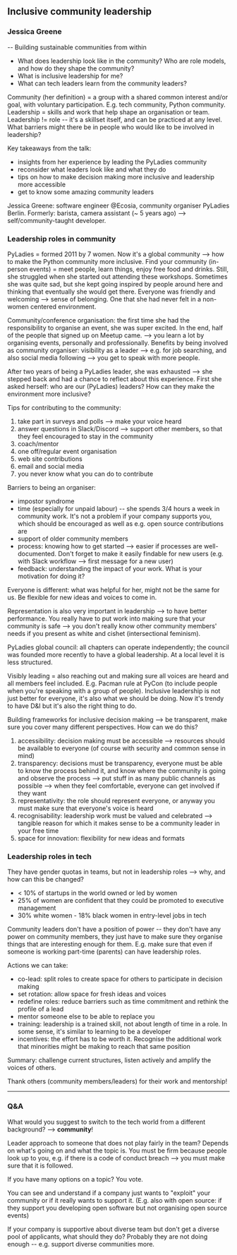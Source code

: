 ## Inclusive community leadership 
### Jessica Greene

-- Building sustainable communities from within

* What does leadership look like in the community? Who are role models, and how
  do they shape the community? 
* What is inclusive leadership for me?
* What can tech leaders learn from the community leaders?

Community (her definition) = a group with a shared common interest and/or goal,
with voluntary participation. E.g. tech community, Python community.
Leadership = skills and work that help shape an organisation or team.
Leadership != role -- it's a skillset itself, and can be practiced at any level. 
What barriers might there be in people who would like to be involved in
leadership? 

Key takeaways from the talk:
- insights from her experience by leading the PyLadies community
- reconsider what leaders look like and what they do
- tips on how to make decision making more inclusive and leadership more
  accessible 
- get to know some amazing community leaders

Jessica Greene: software engineer @Ecosia, community organiser PyLadies Berlin.
Formerly: barista, camera assistant (~ 5 years ago) --> self/community-taught
developer.

### Leadership roles in community
PyLadies = formed 2011 by 7 women. Now it's a global community --> how to make
the Python community more inclusive.
Find your community (in-person events) = meet people, learn things, enjoy free
food and drinks. Still, she struggled when she started out attending these
workshops. Sometimes she was quite sad, but she kept going inspired by people
around here and thinking that eventually she would get there. Everyone was
friendly and welcoming --> sense of belonging. One that she had never felt in a
non-women centered environment.

Community/conference organisation: the first time she had the responsibility to
organise an event, she was super excited. In the end, half of the people that
signed up on Meetup came. --> you learn a lot by organising events, personally
and professionally. 
Benefits by being involved as community organiser: visibility as a leader -->
e.g. for job searching, and also social media following --> you get to speak
with more people.

After two years of being a PyLadies leader, she was exhausted --> she stepped
back and had a chance to reflect about this experience. 
First she asked herself: who are our (PyLadies) leaders? How can they make the
environment more inclusive?

Tips for contributing to the community:
1) take part in surveys and polls --> make your voice heard
2) answer questions in Slack/Discord --> support other members, so that they
   feel encouraged to stay in the community
3) coach/mentor
4) one off/regular event organisation
5) web site contributions
6) email and social media
7) you never know what you can do to contribute

Barriers to being an organiser:
- impostor syndrome
- time (especially for unpaid labour) -- she spends 3/4 hours a week in
  community work. It's not a problem if your company supports you, which should
  be encouraged as well as e.g. open source contributions are
- support of older community members
- process: knowing how to get started --> easier if processes are
  well-documented. Don't forget to make it easily findable for new users (e.g.
  with Slack workflow --> first message for a new user)
- feedback: understanding the impact of your work. What is your motivation for
  doing it?

Everyone is different: what was helpful for her, might not be the same for us.
Be flexible for new ideas and voices to come in.

Representation is also very important in leadership --> to have better
performance. 
You really have to put work into making sure that your community is safe --> you
don't really know other community members' needs if you present as white and
cishet (intersectional feminism).

PyLadies global council: all chapters can operate independently; the council was
founded more recently to have a global leadership. At a local level it is less
structured. 

Visibly leading = also reaching out and making sure all voices are heard and all
members feel included. E.g. Pacman rule at PyCon (to include people when you're
speaking with a group of people).
Inclusive leadership is not just better for everyone, it's also what we should
be doing. Now it's trendy to have D&I but it's also the right thing to do.

Building frameworks for inclusive decision making --> be transparent, make sure
you cover many different perspectives. How can we do this?
1) accessibility: decision making must be accessible --> resources should be
   available to everyone (of course with security and common sense in mind)
2) transparency: decisions must be transparency, everyone must be able to know
   the process behind it, and know where the community is going and observe the
   process --> put stuff in as many public channels as possible --> when they
   feel comfortable, everyone can get involved if they want
3) representativity: the role should represent everyone, or anyway you must make
   sure that everyone's voice is heard
4) recognisability: leadership work must be valued and celebrated --> tangible
   reason for which it makes sense to be a community leader in your free time
5) space for innovation: flexibility for new ideas and formats

### Leadership roles in tech
They have gender quotas in teams, but not in leadership roles --> why, and how
can this be changed?
- < 10% of startups in the world owned or led by women
- 25% of women are confident that they could be promoted to executive management 
- 30% white women - 18% black women in entry-level jobs in tech

Community leaders don't have a position of power -- they don't have any power on
community members, they just have to make sure they organise things that are
interesting enough for them.
E.g. make sure that even if someone is working part-time (parents) can have
leadership roles.

Actions we can take:
- co-lead: split roles to create space for others to participate in decision
  making 
- set rotation: allow space for fresh ideas and voices
- redefine roles: reduce barriers such as time commitment and rethink the
  profile of a lead
- mentor someone else to be able to replace you
- training: leadership is a trained skill, not about length of time in a role.
  In some sense, it's similar to learning to be a developer
- incentives: the effort has to be worth it. Recognise the additional work that
  minorities might be making to reach that same position

Summary: challenge current structures, listen actively and amplify the voices of
others. 

Thank others (community members/leaders) for their work and mentorship!

--- 

### Q&A

What would you suggest to switch to the tech world from a different background?
--> **community**! 

Leader approach to someone that does not play fairly in the team? 
Depends on what's going on and what the topic is. You must be firm because
people look up to you, e.g. if there is a code of conduct breach --> you must
make sure that it is followed. 

If you have many options on a topic? 
You vote. 

You can see and understand if a company just wants to "exploit" your community
or if it really wants to support it. (E.g. also with open source: if they
support you developing open software but not organising open source events) 

If your company is supportive about diverse team but don't get a diverse pool of
applicants, what should they do? 
Probably they are not doing enough -- e.g. support diverse communities more.